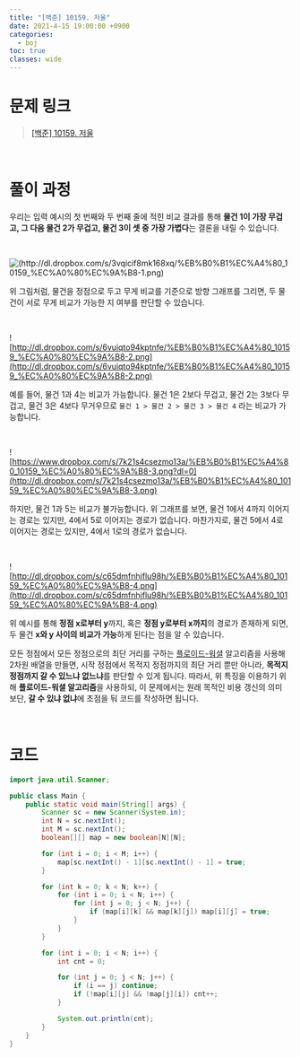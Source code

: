 ```yaml
---
title: "[백준] 10159. 저울"
date: 2021-4-15 19:00:00 +0900
categories:
  - boj
toc: true
classes: wide
---
```


# 문제 링크

> [[백준] 10159. 저울](https://www.acmicpc.net/problem/10159)

<br>

# 풀이 과정

우리는 입력 예시의 첫 번째와 두 번째 줄에 적힌 비교 결과를 통해 **물건 1이 가장 무겁고, 그 다음 물건 2가 무겁고, 물건 3이 셋 중 가장 가볍다**는 결론을 내릴 수 있습니다.

<br>

![(http://dl.dropbox.com/s/3vqicif8mk168xq/%EB%B0%B1%EC%A4%80_10159_%EC%A0%80%EC%9A%B8-1.png)](http://dl.dropbox.com/s/3vqicif8mk168xq/%EB%B0%B1%EC%A4%80_10159_%EC%A0%80%EC%9A%B8-1.png)

위 그림처럼, 물건을 정점으로 두고 무게 비교를 기준으로 방향 그래프를 그리면, 두 물건이 서로 무게 비교가 가능한 지 여부를 판단할 수 있습니다.

<br>

![http://dl.dropbox.com/s/6vuiqto94kptnfe/%EB%B0%B1%EC%A4%80_10159_%EC%A0%80%EC%9A%B8-2.png](http://dl.dropbox.com/s/6vuiqto94kptnfe/%EB%B0%B1%EC%A4%80_10159_%EC%A0%80%EC%9A%B8-2.png)

예를 들어, 물건 1과 4는 비교가 가능합니다. 물건 1은 2보다 무겁고, 물건 2는 3보다 무겁고, 물건 3은 4보다 무거우므로 `물건 1 > 물건 2 > 물건 3 > 물건 4` 라는 비교가 가능합니다.

<br>

![https://www.dropbox.com/s/7k21s4csezmo13a/%EB%B0%B1%EC%A4%80_10159_%EC%A0%80%EC%9A%B8-3.png?dl=0](http://dl.dropbox.com/s/7k21s4csezmo13a/%EB%B0%B1%EC%A4%80_10159_%EC%A0%80%EC%9A%B8-3.png)

하지만, 물건 1과 5는 비교가 불가능합니다. 위 그래프를 보면, 물건 1에서 4까지 이어지는 경로는 있지만, 4에서 5로 이어지는 경로가 없습니다. 마찬가지로, 물건 5에서 4로 이어지는 경로는 있지만, 4에서 1로의 경로가 없습니다.

<br>

![http://dl.dropbox.com/s/c65dmfnhjflu98h/%EB%B0%B1%EC%A4%80_10159_%EC%A0%80%EC%9A%B8-4.png](http://dl.dropbox.com/s/c65dmfnhjflu98h/%EB%B0%B1%EC%A4%80_10159_%EC%A0%80%EC%9A%B8-4.png)

위 예시를 통해 **정점 x로부터 y**까지, 혹은 **정점 y로부터 x까지**의 경로가 존재하게 되면, 두 물건 **x와 y 사이의 비교가 가능**하게 된다는 점을 알 수 있습니다.

모든 정점에서 모든 정점으로의 최단 거리를 구하는 [플로이드-워셜](https://ddb8036631.github.io/%EC%95%8C%EA%B3%A0%EB%A6%AC%EC%A6%98/%ED%94%8C%EB%A1%9C%EC%9D%B4%EB%93%9C-%EC%9B%8C%EC%85%9C/) 알고리즘을 사용해 2차원 배열을 만들면, 시작 정점에서 목적지 정점까지의 최단 거리 뿐만 아니라, **목적지 정점까지 갈 수 있느냐 없느냐**를 판단할 수 있게 됩니다. 따라서, 위 특징을 이용하기 위해 **플로이드-워셜 알고리즘**을 사용하되, 이 문제에서는 원래 목적인 비용 갱신의 의미 보단, **갈 수 있냐 없냐**에 초점을 둬 코드를 작성하면 됩니다.

<br>

# 코드

```java
import java.util.Scanner;

public class Main {
    public static void main(String[] args) {
        Scanner sc = new Scanner(System.in);
        int N = sc.nextInt();
        int M = sc.nextInt();
        boolean[][] map = new boolean[N][N];

        for (int i = 0; i < M; i++) {
            map[sc.nextInt() - 1][sc.nextInt() - 1] = true;
        }

        for (int k = 0; k < N; k++) {
            for (int i = 0; i < N; i++) {
                for (int j = 0; j < N; j++) {
                    if (map[i][k] && map[k][j]) map[i][j] = true;
                }
            }
        }

        for (int i = 0; i < N; i++) {
            int cnt = 0;

            for (int j = 0; j < N; j++) {
                if (i == j) continue;
                if (!map[i][j] && !map[j][i]) cnt++;
            }

            System.out.println(cnt);
        }
    }
}
```
